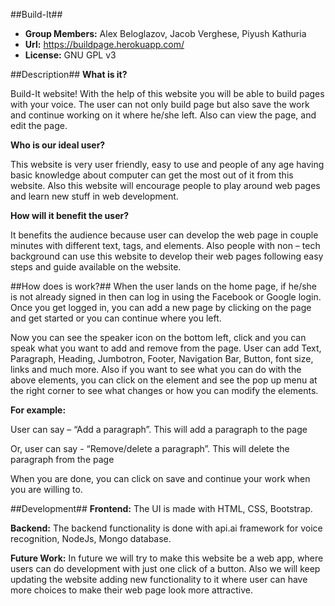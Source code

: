 ##Build-It##
- **Group Members:** Alex Beloglazov, Jacob Verghese, Piyush Kathuria
- **Url:** https://buildpage.herokuapp.com/
- **License:** GNU GPL v3


##Description##
**What is it?**

Build-It website! With the help of this website you will be able to build pages with your voice. The user can not only build page but also save the work and continue working on it where he/she left.  Also can view the page, and edit the page.

**Who is our ideal user?**

This website is very user friendly, easy to use and people of any age having basic knowledge about computer can get the most out of it from this website. Also this website will encourage people to play around web pages and learn new stuff in web development.

**How will it benefit the user?**

It benefits the audience because user can develop the web page in couple minutes with different text, tags, and elements. Also people with non – tech background can use this website to develop their web pages following easy steps and guide available on the website. 


##How does is work?##
When the user lands on the home page, if he/she is not already signed in then can log in using the Facebook or Google login. Once you get logged in, you can add a new page by clicking on the page and get started or you can continue where you left.

Now you can see the speaker icon on the bottom left, click and you can speak what you want to add and remove from the page. User can add Text, Paragraph, Heading, Jumbotron, Footer, Navigation Bar, Button, font size, links and much more. Also if you want to see what you can do with the above elements, you can click on the element and see the pop up menu at the right corner to see what changes or how you can modify the elements.

**For example:**

User can say – “Add a paragraph”. This will add a paragraph to the page

Or, user can say - “Remove/delete a paragraph”. This will delete the paragraph from the page
        
When you are done, you can click on save and continue your work when you are willing to.


##Development##
**Frontend:**
The UI is made with HTML, CSS, Bootstrap.

**Backend:**
The backend functionality is done with api.ai framework for voice recognition, NodeJs, Mongo database.

**Future Work:**
In future we will try to make this website be a web app, where users can do development with just one click of a button. Also we will keep updating the website adding new functionality to it where user can have more choices to make their web page look more attractive. 

